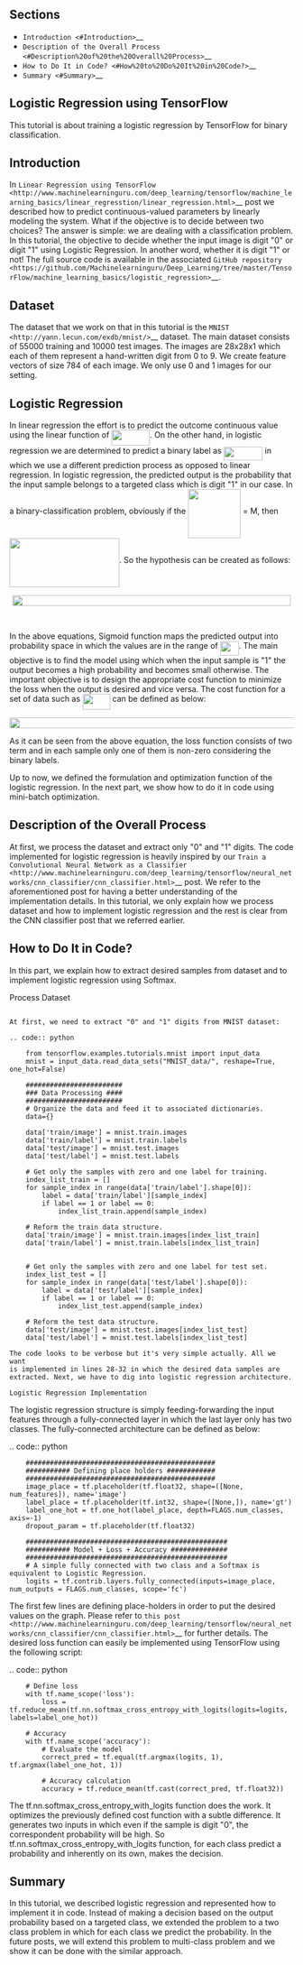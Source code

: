 

Sections
-----------

-  `Introduction <#Introduction>`__
-  `Description of the Overall
   Process <#Description%20of%20the%20Overall%20Process>`__
-  `How to Do It in Code? <#How%20to%20Do%20It%20in%20Code?>`__
-  `Summary <#Summary>`__

Logistic Regression using TensorFlow
------------------------------------

This tutorial is about training a logistic regression by TensorFlow for
binary classification.

Introduction
------------

In `Linear Regression using
TensorFlow <http://www.machinelearninguru.com/deep_learning/tensorflow/machine_learning_basics/linear_regresstion/linear_regression.html>`__
post we described how to predict continuous-valued parameters by
linearly modeling the system. What if the objective is to decide between
two choices? The answer is simple: we are dealing with a classification
problem. In this tutorial, the objective to decide whether the input
image is digit "0" or digit "1" using Logistic Regression. In another
word, whether it is digit "1" or not! The full source code is available
in the associated `GitHub
repository <https://github.com/Machinelearninguru/Deep_Learning/tree/master/TensorFlow/machine_learning_basics/logistic_regression>`__.

Dataset
-------

The dataset that we work on that in this tutorial is the
`MNIST <http://yann.lecun.com/exdb/mnist/>`__ dataset. The main dataset
consists of 55000 training and 10000 test images. The images are 28x28x1
which each of them represent a hand-written digit from 0 to 9. We create
feature vectors of size 784 of each image. We only use 0 and 1 images
for our setting.

Logistic Regression
-------------------

In linear regression the effort is to predict the outcome continuous
value using the linear function of <img src="/tex/49625789f1ca8649b37de6e2194b2b13.svg?invert_in_darkmode&sanitize=true" align=middle width=68.12567519999999pt height=27.6567522pt/>. On the other hand, in
logistic regression we are determined to predict a binary label as
<img src="/tex/d5b2cc8ea01715fcf3ff415b89c9d10a.svg?invert_in_darkmode&sanitize=true" align=middle width=68.92306574999998pt height=24.65753399999998pt/> in which we use a different prediction process as
opposed to linear regression. In logistic regression, the predicted
output is the probability that the input sample belongs to a targeted
class which is digit "1" in our case. In a binary-classification
problem, obviously if the <img src="/tex/c58732e7c9a2dc26d8f7702efcf93fd1.svg?invert_in_darkmode&sanitize=true" align=middle width=93.27147059999999pt height=87.12328680000002pt/> = M, then
<img src="/tex/0d1ee9541f0ced8a54e7c541a9c69048.svg?invert_in_darkmode&sanitize=true" align=middle width=194.85885869999998pt height=87.12328680000002pt/>. So the hypothesis can be
created as follows:

<p align="center"><img src="/tex/ecc86d393ae83bf50c888d02fd437754.svg?invert_in_darkmode&sanitize=true" align=middle width=493.27500254999995pt height=18.7598829pt/></p> <p align="center"><img src="/tex/57b3ad0dfc7b3785cc88317e3d80b3fa.svg?invert_in_darkmode&sanitize=true" align=middle width=340.8832152pt height=16.438356pt/></p>

In the above equations, Sigmoid function maps the predicted output into
probability space in which the values are in the range of <img src="/tex/acf5ce819219b95070be2dbeb8a671e9.svg?invert_in_darkmode&sanitize=true" align=middle width=32.87674994999999pt height=24.65753399999998pt/>. The main
objective is to find the model using which when the input sample is "1"
the output becomes a high probability and becomes small otherwise. The
important objective is to design the appropriate cost function to
minimize the loss when the output is desired and vice versa. The cost
function for a set of data such as <img src="/tex/55c754bc33b77973e55b19c5aabc70a5.svg?invert_in_darkmode&sanitize=true" align=middle width=49.08110459999999pt height=27.15900329999998pt/> can be defined as
below:

<p align="center"><img src="/tex/cedaea5a75abdb81c0c70d9f1d711051.svg?invert_in_darkmode&sanitize=true" align=middle width=513.99553755pt height=19.526994300000002pt/></p>

As it can be seen from the above equation, the loss function consists of
two term and in each sample only one of them is non-zero considering the
binary labels.

Up to now, we defined the formulation and optimization function of the
logistic regression. In the next part, we show how to do it in code using
mini-batch optimization.

Description of the Overall Process
----------------------------------

At first, we process the dataset and extract only "0" and "1" digits. The
code implemented for logistic regression is heavily inspired by our
`Train a Convolutional Neural Network as a
Classifier <http://www.machinelearninguru.com/deep_learning/tensorflow/neural_networks/cnn_classifier/cnn_classifier.html>`__
post. We refer to the aforementioned post for having a better
understanding of the implementation details. In this tutorial, we only
explain how we process dataset and how to implement logistic regression
and the rest is clear from the CNN classifier post that we referred
earlier.

How to Do It in Code?
---------------------

In this part, we explain how to extract desired samples from dataset and
to implement logistic regression using Softmax.

Process Dataset
~~~~~~~~~~~~~~~

At first, we need to extract "0" and "1" digits from MNIST dataset:

.. code:: python

    from tensorflow.examples.tutorials.mnist import input_data
    mnist = input_data.read_data_sets("MNIST_data/", reshape=True, one_hot=False)

    ########################
    ### Data Processing ####
    ########################
    # Organize the data and feed it to associated dictionaries.
    data={}

    data['train/image'] = mnist.train.images
    data['train/label'] = mnist.train.labels
    data['test/image'] = mnist.test.images
    data['test/label'] = mnist.test.labels

    # Get only the samples with zero and one label for training.
    index_list_train = []
    for sample_index in range(data['train/label'].shape[0]):
        label = data['train/label'][sample_index]
        if label == 1 or label == 0:
            index_list_train.append(sample_index)

    # Reform the train data structure.
    data['train/image'] = mnist.train.images[index_list_train]
    data['train/label'] = mnist.train.labels[index_list_train]


    # Get only the samples with zero and one label for test set.
    index_list_test = []
    for sample_index in range(data['test/label'].shape[0]):
        label = data['test/label'][sample_index]
        if label == 1 or label == 0:
            index_list_test.append(sample_index)

    # Reform the test data structure.
    data['test/image'] = mnist.test.images[index_list_test]
    data['test/label'] = mnist.test.labels[index_list_test]

The code looks to be verbose but it's very simple actually. All we want
is implemented in lines 28-32 in which the desired data samples are
extracted. Next, we have to dig into logistic regression architecture.

Logistic Regression Implementation
~~~~~~~~~~~~~~~~~~~~~~~~~~~~~~~~~~

The logistic regression structure is simply feeding-forwarding the input
features through a fully-connected layer in which the last layer only
has two classes. The fully-connected architecture can be defined as
below:

.. code:: python

        ###############################################
        ########### Defining place holders ############
        ###############################################
        image_place = tf.placeholder(tf.float32, shape=([None, num_features]), name='image')
        label_place = tf.placeholder(tf.int32, shape=([None,]), name='gt')
        label_one_hot = tf.one_hot(label_place, depth=FLAGS.num_classes, axis=-1)
        dropout_param = tf.placeholder(tf.float32)

        ##################################################
        ########### Model + Loss + Accuracy ##############
        ##################################################
        # A simple fully connected with two class and a Softmax is equivalent to Logistic Regression.
        logits = tf.contrib.layers.fully_connected(inputs=image_place, num_outputs = FLAGS.num_classes, scope='fc')

The first few lines are defining place-holders in order to put the
desired values on the graph. Please refer to `this
post <http://www.machinelearninguru.com/deep_learning/tensorflow/neural_networks/cnn_classifier/cnn_classifier.html>`__
for further details. The desired loss function can easily be implemented
using TensorFlow using the following script:

.. code:: python

        # Define loss
        with tf.name_scope('loss'):
            loss = tf.reduce_mean(tf.nn.softmax_cross_entropy_with_logits(logits=logits, labels=label_one_hot))

        # Accuracy
        with tf.name_scope('accuracy'):
            # Evaluate the model
            correct_pred = tf.equal(tf.argmax(logits, 1), tf.argmax(label_one_hot, 1))

            # Accuracy calculation
            accuracy = tf.reduce_mean(tf.cast(correct_pred, tf.float32))

The tf.nn.softmax\_cross\_entropy\_with\_logits function does the work.
It optimizes the previously defined cost function with a subtle
difference. It generates two inputs in which even if the sample is digit
"0", the correspondent probability will be high. So
tf.nn.softmax\_cross\_entropy\_with\_logits function, for each class
predict a probability and inherently on its own, makes the decision.

Summary
-------

In this tutorial, we described logistic regression and represented how to
implement it in code. Instead of making a decision based on the output
probability based on a targeted class, we extended the problem to a two
class problem in which for each class we predict the probability. In the future posts, we will extend this problem to multi-class problem and we
show it can be done with the similar approach.

